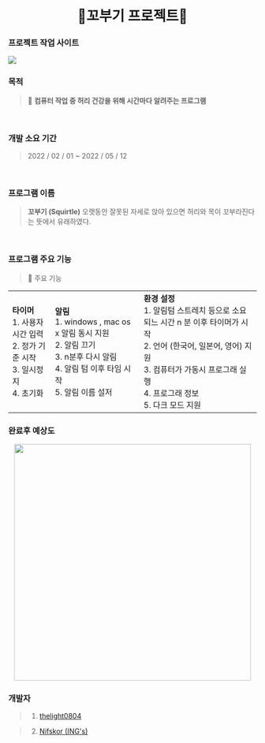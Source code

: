 # <div align ="center"> 🐢꼬부기 프로젝트🐢 </div>

### 프로젝트 작업 사이트 
<a href="https://thelight0804.notion.site/Python-Project-8b62c4996c7949fdb76744557e083546" target="Notion"><img src="https://img.shields.io/badge/Notion-000000?style=flat-square&logo=Notion&logoColor=white"/></a>
  </div>
 

### 목적 
> 📌 **컴퓨터 작업 중 허리 건강을 위해 시간마다 알려주는 프로그램**
<br>

### 개발 소요 기간 
> 2022 / 02 / 01 ~ 2022 / 05 / 12
<br>

###  프로그램 이름 
> **꼬부기 (Squirtle)** 오랫동안 잘못된 자세로 앉아 있으면 허리와 목이 꼬부라진다는 뜻에서 유래하였다.
<br>

### 프로그램 주요 기능 

> 📌 주요 기능 
<div align ="center">
<table>
  <tr>
<td> 
  <b> 타이머 </b> <br>
1. 사용자 시간 입력 <br>
2. 정가 기준 시작 <br>
3. 일시정지 <br>
4. 초기화 <br>
    </td>

<td>
  <b> 알림 </b> <br>
  1. windows , mac os x 알림 동시 지원  <br>
  2. 알림 끄기  <br>
  3. n분후 다시 알림 <br>
  4. 알림 텀 이후 타임 시작  <br>
  5. 알림 이름 설저  <br>
    </td>
    <td>
      <b> 환경 설정 </b> <br>
      1. 알림텀 스트레치 등으로 소요되느 시간 n 분 이후 타이머가 시작 <br>
      2. 언어 (한국어, 일본어, 영어) 지원 <br>
      3. 컴퓨터가 가동시 프로그래 실행 <br>
      4. 프로그래 정보 <br>
      5. 다크 모드 지원 <br>
    </td>
    </table>
</div>

  
### 완료후 예상도
<div align = "center"> 
<img alt ="" src ="https://user-images.githubusercontent.com/92977647/152747704-a6f01dda-6e9e-49b1-bd8f-485448332515.png" width="480"></div>
                                                                                                                             
### 개발자 
> 1. <a href="https://github.com/thelight0804">thelight0804 </a>

> 2. <a href="https://github.com/Nifskor">Nifskor (ING's)</a> 
